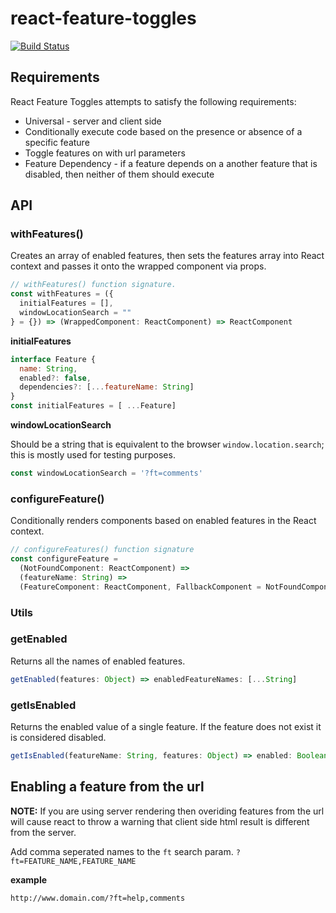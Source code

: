 # react-feature-toggles

[![Build Status](https://travis-ci.com/paralleldrive/react-feature-toggles.svg?token=Ba8H1FN3UT5CqqFhs2AM&branch=master)](https://travis-ci.com/paralleldrive/react-feature-toggles)

## Requirements

React Feature Toggles attempts to satisfy the following requirements:

* Universal - server and client side
* Conditionally execute code based on the presence or absence of a specific feature
* Toggle features on with url parameters
* Feature Dependency - if a feature depends on a another feature that is disabled, then neither of them should execute

## API

### withFeatures()

Creates an array of enabled features, then sets the features array into React context and passes it onto the wrapped component via props.



```javascript
// withFeatures() function signature.
const withFeatures = ({
  initialFeatures = [],
  windowLocationSearch = ""
} = {}) => (WrappedComponent: ReactComponent) => ReactComponent
```

__initialFeatures__

```javascript
interface Feature {
  name: String,
  enabled?: false,
  dependencies?: [...featureName: String]
}
const initialFeatures = [ ...Feature]
```

__windowLocationSearch__

Should be a string that is equivalent to the browser `window.location.search`; this is mostly used for testing purposes.

```javascript
const windowLocationSearch = '?ft=comments'
```

### configureFeature()

Conditionally renders components based on enabled features in the React context.

```javascript
// configureFeatures() function signature
const configureFeature =
  (NotFoundComponent: ReactComponent) =>
  (featureName: String) =>
  (FeatureComponent: ReactComponent, FallbackComponent = NotFoundComponent) => ReactComponent
```

### Utils

### getEnabled
Returns all the names of enabled features.

```javascript
getEnabled(features: Object) => enabledFeatureNames: [...String]
```

### getIsEnabled
Returns the enabled value of a single feature. If the feature does not exist it is considered disabled.

```javascript
getIsEnabled(featureName: String, features: Object) => enabled: Boolean
```

## Enabling a feature from the url

__NOTE:__ If you are using server rendering then overiding features from the url will cause react to throw a warning that client side html result is different from the server.

Add comma seperated names to the `ft` search param. `?ft=FEATURE_NAME,FEATURE_NAME`

__example__
```
http://www.domain.com/?ft=help,comments
```
